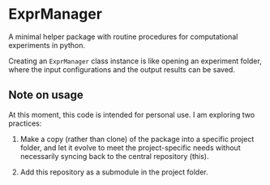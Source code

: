 # ExprManager

A minimal helper package with routine procedures for computational experiments in python.

Creating an `ExprManager` class instance is like opening an experiment folder, where the input configurations and the output results can be saved.

## Note on usage

At this moment, this code is intended for personal use. I am exploring two practices:

1) Make a copy (rather than clone) of the package into a specific project folder, and let it evolve to meet the project-specific needs without necessarily syncing back to the central repository (this).

2) Add this repository as a submodule in the project folder.
